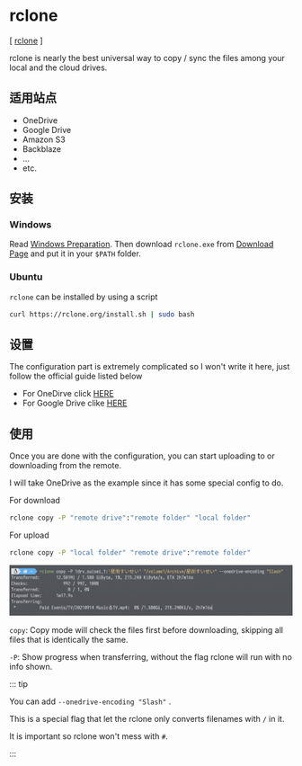 # rclone

[ [rclone](https://rclone.org/) ]

rclone is nearly the best universal way to copy / sync the files among your local and the cloud drives.

## 适用站点

- OneDrive
- Google Drive
- Amazon S3
- Backblaze
- ...
- etc.

## 安装

### Windows

Read [Windows Preparation](/docs/preparation/windows.md). Then download `rclone.exe` from [Download Page](https://rclone.org/downloads/) and put it in your `$PATH` folder.

### Ubuntu

`rclone` can be installed by using a script

```bash
curl https://rclone.org/install.sh | sudo bash
```

## 设置

The configuration part is extremely complicated so I won't write it here, just follow the official guide listed below

- For OneDirve click [HERE](https://rclone.org/onedrive/)
- For Google Drive clike [HERE](https://rclone.org/drive/)

## 使用

Once you are done with the configuration, you can start uploading to or downloading from the remote.

I will take OneDrive as the example since it has some special config to do.

For download

```bash
rclone copy -P "remote drive":"remote folder" "local folder"
```

For upload

```bash
rclone copy -P "local folder" "remote drive":"remote folder"
```

![Result](./rclone-0001.jpg)

`copy`: Copy mode will check the files first before downloading, skipping all files that is identically the same.

`-P`: Show progress when transferring, without the flag rclone will run with no info shown.

::: tip

You can add `--onedrive-encoding "Slash"` .

This is a special flag that let the rclone only converts filenames with `/` in it.

It is important so rclone won't mess with `#`.

:::
